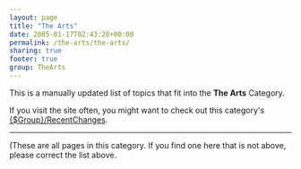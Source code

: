 ```yaml
---
layout: page
title: "The Arts"
date: 2005-01-17T02:43:28+00:00
permalink: /the-arts/the-arts/
sharing: true
footer: true
group: TheArts
---
```


This is a manually updated list of topics that fit into the **The Arts** Category.

If you visit the site often, you might want to check out this category's [{$Group}/RecentChanges](/{$group}/recent-changes).

----

(These are all pages in this category. If you find one here that is not above, please correct the list above.
